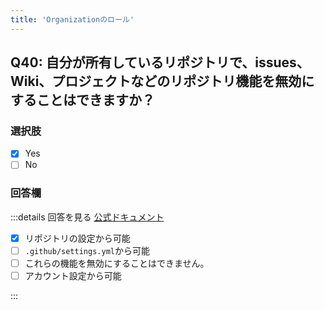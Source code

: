```yaml
---
title: 'Organizationのロール'
---
```


## Q40: 自分が所有しているリポジトリで、issues、Wiki、プロジェクトなどのリポジトリ機能を無効にすることはできますか？

### 選択肢

- [x] Yes
- [ ] No

### 回答欄

:::details 回答を見る
[公式ドキュメント](https://docs.github.com/ja/repositories/managing-your-repositorys-settings-and-features/enabling-features-for-your-repository)

- [x] リポジトリの設定から可能
- [ ] `.github/settings.yml`から可能
- [ ] これらの機能を無効にすることはできません。
- [ ] アカウント設定から可能

:::
